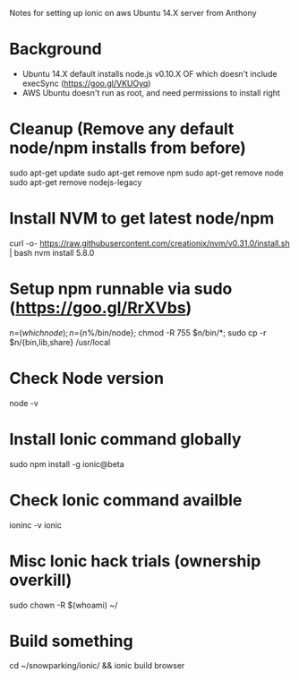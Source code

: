 Notes for setting up ionic on aws Ubuntu 14.X server from Anthony

# Background
* Ubuntu 14.X default installs node.js v0.10.X OF which doesn't include execSync (https://goo.gl/VKUOyq)
* AWS Ubuntu doesn't run as root, and need permissions to install right

# Cleanup (Remove any default node/npm installs from before)
sudo apt-get update
sudo apt-get remove npm
sudo apt-get remove node
sudo apt-get remove nodejs-legacy

# Install NVM to get latest node/npm
curl -o- https://raw.githubusercontent.com/creationix/nvm/v0.31.0/install.sh | bash
nvm install 5.8.0

# Setup npm runnable via sudo (https://goo.gl/RrXVbs)
n=$(which node);n=${n%/bin/node}; chmod -R 755 $n/bin/*; sudo cp -r $n/{bin,lib,share} /usr/local

# Check Node version
node -v

# Install Ionic command globally
sudo npm install -g ionic@beta

# Check Ionic command availble
ioninc -v
ionic

# Misc Ionic hack trials (ownership overkill)
sudo chown -R $(whoami) ~/

# Build something
cd ~/snowparking/ionic/ && ionic build browser
